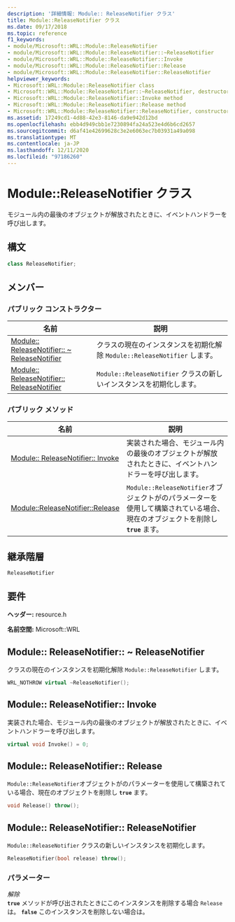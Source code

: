 ```yaml
---
description: '詳細情報: Module:: ReleaseNotifier クラス'
title: Module::ReleaseNotifier クラス
ms.date: 09/17/2018
ms.topic: reference
f1_keywords:
- module/Microsoft::WRL::Module::ReleaseNotifier
- module/Microsoft::WRL::Module::ReleaseNotifier::~ReleaseNotifier
- module/Microsoft::WRL::Module::ReleaseNotifier::Invoke
- module/Microsoft::WRL::Module::ReleaseNotifier::Release
- module/Microsoft::WRL::Module::ReleaseNotifier::ReleaseNotifier
helpviewer_keywords:
- Microsoft::WRL::Module::ReleaseNotifier class
- Microsoft::WRL::Module::ReleaseNotifier::~ReleaseNotifier, destructor
- Microsoft::WRL::Module::ReleaseNotifier::Invoke method
- Microsoft::WRL::Module::ReleaseNotifier::Release method
- Microsoft::WRL::Module::ReleaseNotifier::ReleaseNotifier, constructor
ms.assetid: 17249cd1-4d88-42e3-8146-da9e942d12bd
ms.openlocfilehash: ebb4d949cbb1e7230894fa24a523e4d6b6cd2657
ms.sourcegitcommit: d6af41e42699628c3e2e6063ec7b03931a49a098
ms.translationtype: MT
ms.contentlocale: ja-JP
ms.lasthandoff: 12/11/2020
ms.locfileid: "97186260"
---
```

# <a name="modulereleasenotifier-class"></a>Module::ReleaseNotifier クラス

モジュール内の最後のオブジェクトが解放されたときに、イベントハンドラーを呼び出します。

## <a name="syntax"></a>構文

```cpp
class ReleaseNotifier;
```

## <a name="members"></a>メンバー

### <a name="public-constructors"></a>パブリック コンストラクター

名前                                                                                | 説明
----------------------------------------------------------------------------------- | --------------------------------------------------------------------------
[Module:: ReleaseNotifier:: ~ ReleaseNotifier](#releasenotifier-tilde-releasenotifier) | クラスの現在のインスタンスを初期化解除 `Module::ReleaseNotifier` します。
[Module:: ReleaseNotifier:: ReleaseNotifier](#releasenotifier-releasenotifier)        | `Module::ReleaseNotifier` クラスの新しいインスタンスを初期化します。

### <a name="public-methods"></a>パブリック メソッド

名前                                                         | 説明
------------------------------------------------------------ | --------------------------------------------------------------------------------------------------------------
[Module:: ReleaseNotifier:: Invoke](#releasenotifier-invoke)   | 実装された場合、モジュール内の最後のオブジェクトが解放されたときに、イベントハンドラーを呼び出します。
[Module::ReleaseNotifier::Release](#releasenotifier-release) | `Module::ReleaseNotifier`オブジェクトがのパラメーターを使用して構築されている場合、現在のオブジェクトを削除し **`true`** ます。

## <a name="inheritance-hierarchy"></a>継承階層

`ReleaseNotifier`

## <a name="requirements"></a>要件

**ヘッダー:** resource.h

**名前空間:** Microsoft::WRL

## <a name="modulereleasenotifierreleasenotifier"></a><a name="releasenotifier-tilde-releasenotifier"></a> Module:: ReleaseNotifier:: ~ ReleaseNotifier

クラスの現在のインスタンスを初期化解除 `Module::ReleaseNotifier` します。

```cpp
WRL_NOTHROW virtual ~ReleaseNotifier();
```

## <a name="modulereleasenotifierinvoke"></a><a name="releasenotifier-invoke"></a> Module:: ReleaseNotifier:: Invoke

実装された場合、モジュール内の最後のオブジェクトが解放されたときに、イベントハンドラーを呼び出します。

```cpp
virtual void Invoke() = 0;
```

## <a name="modulereleasenotifierrelease"></a><a name="releasenotifier-release"></a> Module:: ReleaseNotifier:: Release

`Module::ReleaseNotifier`オブジェクトがのパラメーターを使用して構築されている場合、現在のオブジェクトを削除し **`true`** ます。

```cpp
void Release() throw();
```

## <a name="modulereleasenotifierreleasenotifier"></a><a name="releasenotifier-releasenotifier"></a> Module:: ReleaseNotifier:: ReleaseNotifier

`Module::ReleaseNotifier` クラスの新しいインスタンスを初期化します。

```cpp
ReleaseNotifier(bool release) throw();
```

### <a name="parameters"></a>パラメーター

*解除*<br/>
**`true`** メソッドが呼び出されたときにこのインスタンスを削除する場合 `Release` は。 **`false`** このインスタンスを削除しない場合は。
